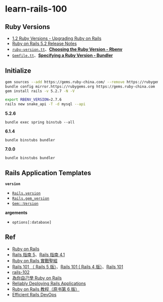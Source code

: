 # learn-rails-100


## Ruby Versions

* [1.2 Ruby Versions - Upgrading Ruby on Rails](https://guides.rubyonrails.org/upgrading_ruby_on_rails.html#ruby-versionss)
* [Ruby on Rails 5.2 Release Notes](https://github.com/rails/rails/blob/f84eecec7127cff916c89a20b0eb5678fefc572c/guides/source/5_2_release_notes.md#notable-changes)
* [`ruby-version.tt`](https://github.com/rails/rails/blob/main/railties/lib/rails/generators/rails/app/templates/ruby-version.tt)、[**Choosing the Ruby Version - Rbenv**](https://github.com/rbenv/rbenv#choosing-the-ruby-version)
* [`Gemfile.tt`](https://github.com/rails/rails/blob/main/railties/lib/rails/generators/rails/app/templates/Gemfile.tt)、[**Specifying a Ruby Version - Bundler**](https://bundler.io/gemfile_ruby.html#specifying-a-ruby-version)


## Initialize


```bash
gem sources --add https://gems.ruby-china.com/ --remove https://rubygems.org/
bundle config mirror.https://rubygems.org https://gems.ruby-china.com
gem install rails -v 5.2.7 -N -V
```


```bash
export RBENV_VERSION=2.7.6
rails new snake_api -T -d mysql --api
```

**5.2.6**

```
bundle exec spring binstub --all
```

**6.1.4**

```
bundle binstubs bundler
```

**7.0.0**

```
bundle binstubs bundler
```



## Rails Application Templates



**`version`**

* [`Rails.version`](https://github.com/rails/rails/blob/main/railties/lib/rails/version.rb)
* [`Rails.gem_version`](https://github.com/rails/rails/blob/main/railties/lib/rails/gem_version.rb)
* [`Gem::Version`](https://ruby-doc.org/stdlib-2.5.0/libdoc/rubygems/rdoc/Gem/Version.html)

**argements**

* `options[:database]`



## Ref


* [Ruby on Rails](https://rubyonrails.org/)
* [Rails 指南 5](https://flapybooks.com/products/railsguides)、[Rails 指南 4.1](https://leanpub.com/rails-guides-cn)
* [Ruby on Rails 實戰聖經](https://ihower.tw/rails/)
*  [Rails 101 （ Rails 5 版）](https://courses.growthschool.com/p/rails-101)、[Rails 101 ( Rails 4 版）](https://courses.growthschool.com/p/rails-101-4-0)、[Rails 101](https://leanpub.com/rails-101)
*  [rails-102](https://github.com/rocodev/rails-102)
*  [為你自己學 Ruby on Rails](https://railsbook.tw/)
*  [Reliably Deploying Rails Applications](https://leanpub.com/deploying_rails_applications)
* [Ruby on Rails 教程（原书第 6 版）](https://flapybooks.com/products/railstutorial6th/)
* [Efficient Rails DevOps](https://efficientrailsdevops.com/)